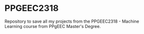 # PPGEEC2318
Repository to save all my projects from the PPGEEC2318 - Machine Learning course from PPgEEC Master's Degree.
